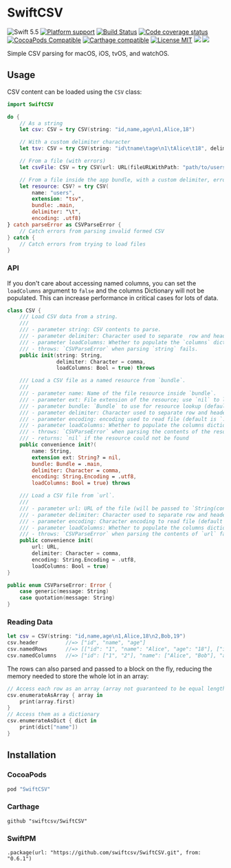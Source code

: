 # SwiftCSV

![Swift 5.5](https://img.shields.io/badge/Swift-5.5-blue.svg?style=flat)
[![Platform support](https://img.shields.io/badge/platform-ios%20%7C%20osx%20%7C%20tvos%20%7C%20watchos-lightgrey.svg?style=flat-square)](https://github.com/swiftcsv/SwiftCSV/blob/master/LICENSE.md)
[![Build Status](https://img.shields.io/travis/swiftcsv/SwiftCSV/master.svg?style=flat-square)](https://travis-ci.org/swiftcsv/SwiftCSV)
[![Code coverage status](https://codecov.io/gh/swiftcsv/SwiftCSV/branch/master/graph/badge.svg)](https://codecov.io/gh/swiftcsv/SwiftCSV)
[![CocoaPods Compatible](https://img.shields.io/cocoapods/v/SwiftCSV.svg?style=flat-square)](https://cocoapods.org/pods/SwiftCSV)
[![Carthage compatible](https://img.shields.io/badge/Carthage-compatible-4BC51D.svg?style=flat)](https://github.com/Carthage/Carthage)
[![License MIT](https://img.shields.io/badge/license-MIT-blue.svg?style=flat-square)](https://github.com/swiftcsv/SwiftCSV/blob/master/LICENSE.md)
[![](https://img.shields.io/endpoint?url=https%3A%2F%2Fswiftpackageindex.com%2Fapi%2Fpackages%2Fswiftcsv%2FSwiftCSV%2Fbadge%3Ftype%3Dswift-versions)](https://swiftpackageindex.com/swiftcsv/SwiftCSV)
[![](https://img.shields.io/endpoint?url=https%3A%2F%2Fswiftpackageindex.com%2Fapi%2Fpackages%2Fswiftcsv%2FSwiftCSV%2Fbadge%3Ftype%3Dplatforms)](https://swiftpackageindex.com/swiftcsv/SwiftCSV)

Simple CSV parsing for macOS, iOS, tvOS, and watchOS.

## Usage

CSV content can be loaded using the `CSV` class:

```swift
import SwiftCSV

do {
    // As a string
    let csv: CSV = try CSV(string: "id,name,age\n1,Alice,18")

    // With a custom delimiter character
    let tsv: CSV = try CSV(string: "id\tname\tage\n1\tAlice\t18", delimiter: "\t")

    // From a file (with errors)
    let csvFile: CSV = try CSV(url: URL(fileURLWithPath: "path/to/users.csv"))

    // From a file inside the app bundle, with a custom delimiter, errors, and custom encoding
    let resource: CSV? = try CSV(
        name: "users",
        extension: "tsv",
        bundle: .main,
        delimiter: "\t",
        encoding: .utf8)
} catch parseError as CSVParseError {
    // Catch errors from parsing invalid formed CSV
} catch {
    // Catch errors from trying to load files
}
```

### API

If you don't care about accessing named columns, you can set the `loadColumns` argument to `false` and the columns Dictionary will not be populated. This can increase performance in critical cases for lots of data.

```swift
class CSV {
    /// Load CSV data from a string.
    ///
    /// - parameter string: CSV contents to parse.
    /// - parameter delimiter: Character used to separate  row and header fields (default is ',')
    /// - parameter loadColumns: Whether to populate the `columns` dictionary (default is `true`)
    /// - throws: `CSVParseError` when parsing `string` fails.
    public init(string: String,
                delimiter: Character = comma,
                loadColumns: Bool = true) throws

    /// Load a CSV file as a named resource from `bundle`.
    ///
    /// - parameter name: Name of the file resource inside `bundle`.
    /// - parameter ext: File extension of the resource; use `nil` to load the first file matching the name (default is `nil`)
    /// - parameter bundle: `Bundle` to use for resource lookup (default is `.main`)
    /// - parameter delimiter: Character used to separate row and header fields (default is ',')
    /// - parameter encoding: encoding used to read file (default is `.utf8`)
    /// - parameter loadColumns: Whether to populate the columns dictionary (default is `true`)
    /// - throws: `CSVParseError` when parsing the contents of the resource fails, or file loading errors.
    /// - returns: `nil` if the resource could not be found
    public convenience init?(
        name: String,
        extension ext: String? = nil,
        bundle: Bundle = .main,
        delimiter: Character = comma,
        encoding: String.Encoding = .utf8,
        loadColumns: Bool = true) throws

    /// Load a CSV file from `url`.
    ///
    /// - parameter url: URL of the file (will be passed to `String(contentsOfURL:encoding:)` to load)
    /// - parameter delimiter: Character used to separate row and header fields (default is ',')
    /// - parameter encoding: Character encoding to read file (default is `.utf8`)
    /// - parameter loadColumns: Whether to populate the columns dictionary (default is `true`)
    /// - throws: `CSVParseError` when parsing the contents of `url` fails, or file loading errors.
    public convenience init(
        url: URL,
        delimiter: Character = comma,
        encoding: String.Encoding = .utf8,
        loadColumns: Bool = true)
}

public enum CSVParseError: Error {
    case generic(message: String)
    case quotation(message: String)
}
```

### Reading Data

```swift
let csv = CSV(string: "id,name,age\n1,Alice,18\n2,Bob,19")
csv.header         //=> ["id", "name", "age"]
csv.namedRows      //=> [["id": "1", "name": "Alice", "age": "18"], ["id": "2", "name": "Bob", "age": "19"]]
csv.namedColumns   //=> ["id": ["1", "2"], "name": ["Alice", "Bob"], "age": ["18", "19"]]
```

The rows can also parsed and passed to a block on the fly, reducing the memory needed to store the whole lot in an array:

```swift
// Access each row as an array (array not guaranteed to be equal length to the header)
csv.enumerateAsArray { array in
    print(array.first)
}
// Access them as a dictionary
csv.enumerateAsDict { dict in
    print(dict["name"])
}
```

## Installation

### CocoaPods

```ruby
pod "SwiftCSV"
```

### Carthage

```
github "swiftcsv/SwiftCSV"
```

### SwiftPM

```
.package(url: "https://github.com/swiftcsv/SwiftCSV.git", from: "0.6.1")
```
